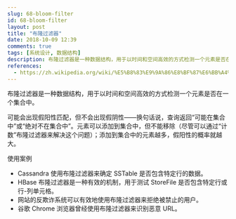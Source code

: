 ```yaml
---
slug: 68-bloom-filter
id: 68-bloom-filter
layout: post
title: "布隆过滤器"
date: 2018-10-09 12:39
comments: true
tags: [系统设计, 数据结构]
description: 布隆过滤器是一种数据结构，用于以时间和空间高效的方式检测一个元素是否在一个集合中。查询返回“可能在集合中”或“绝对不在集合中”。
references:
  - https://zh.wikipedia.org/wiki/%E5%B8%83%E9%9A%86%E8%BF%87%E6%BB%A4%E5%99%A8
---
```


布隆过滤器是一种数据结构，用于以时间和空间高效的方式检测一个元素是否在一个集合中。

可能会出现假阳性匹配，但不会出现假阴性——换句话说，查询返回“可能在集合中”或“绝对不在集合中”。元素可以添加到集合中，但不能移除（尽管可以通过“计数”布隆过滤器来解决这个问题）；添加到集合中的元素越多，假阳性的概率就越大。

使用案例

- Cassandra 使用布隆过滤器来确定 SSTable 是否包含特定行的数据。
- HBase 布隆过滤器是一种有效的机制，用于测试 StoreFile 是否包含特定行或行-列单元格。
- 网站的反欺诈系统可以有效地使用布隆过滤器来拒绝被禁止的用户。
- 谷歌 Chrome 浏览器曾经使用布隆过滤器来识别恶意 URL。